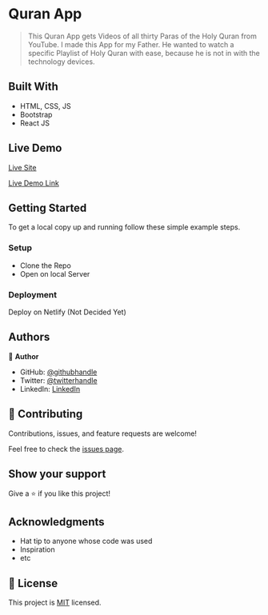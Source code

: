 # Quran App

> This Quran App gets Videos of all thirty Paras of the Holy Quran from YouTube. I made this App for my Father. He wanted to watch a specific Playlist of Holy Quran with ease, because he is not in with the technology devices.


## Built With

- HTML, CSS, JS
- Bootstrap
- React JS

## Live Demo

[Live Site](https://quranmajeed.netlify.app/)

[Live Demo Link](https://www.loom.com/share/...)


## Getting Started
To get a local copy up and running follow these simple example steps.

### Setup
- Clone the Repo
- Open on local Server

### Deployment
Deploy on Netlify (Not Decided Yet)


## Authors

👤 **Author**

- GitHub: [@githubhandle](https://github.com/RaoAkif)
- Twitter: [@twitterhandle](https://twitter.com/RaoAkif)
- LinkedIn: [LinkedIn](https://linkedin.com/in/RaoAkif)

## 🤝 Contributing

Contributions, issues, and feature requests are welcome!

Feel free to check the [issues page](../../issues/).

## Show your support

Give a ⭐️ if you like this project!

## Acknowledgments

- Hat tip to anyone whose code was used
- Inspiration
- etc

## 📝 License

This project is [MIT](./MIT.md) licensed.
